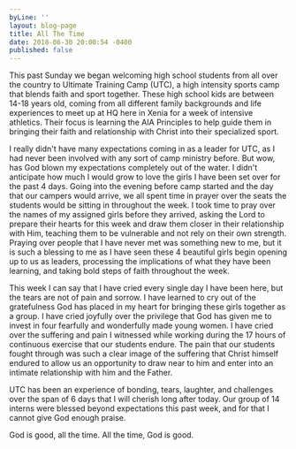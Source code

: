 ```yaml
---
byLine: ''
layout: blog-page
title: All The Time
date: 2018-06-30 20:00:54 -0400
published: false
---
```

This past Sunday we began welcoming high school students from all over the country to Ultimate Training Camp (UTC), a high intensity sports camp that blends faith and sport together. These high school kids are between 14-18 years old, coming from all different family backgrounds and life experiences to meet up at HQ here in Xenia for a week of intensive athletics. Their focus is learning the AIA Principles to help guide them in bringing their faith and relationship with Christ into their specialized sport. 

  
I really didn't have many expectations coming in as a leader for UTC, as I had never been involved with any sort of camp ministry before. But wow, has God blown my expectations completely out of the water. I didn't anticipate how much I would grow to love the girls I have been set over for the past 4 days. Going into the evening before camp started and the day that our campers would arrive, we all spent time in prayer over the seats the students would be sitting in throughout the week. I took time to pray over the names of my assigned girls before they arrived, asking the Lord to prepare their hearts for this week and draw them closer in their relationship with Him, teaching them to be vulnerable and not rely on their own strength. Praying over people that I have never met was something new to me, but it is such a blessing to me as I have seen these 4 beautiful girls begin opening up to us as leaders, processing the implications of what they have been learning, and taking bold steps of faith throughout the week. 

  
This week I can say that I have cried every single day I have been here, but the tears are not of pain and sorrow. I have learned to cry out of the gratefulness God has placed in my heart for bringing these girls together as a group. I have cried joyfully over the privilege that God has given me to invest in four fearfully and wonderfully made young women. I have cried over the suffering and pain I witnessed while working during the 17 hours of continuous exercise that our students endure. The pain that our students fought through was such a clear image of the suffering that Christ himself endured to allow us an opportunity to draw near to him and enter into an intimate relationship with him and the Father. 

UTC has been an experience of bonding, tears, laughter, and challenges over the span of 6 days that I will cherish long after today. Our group of 14 interns were blessed beyond expectations this past week, and for that I cannot give God enough praise.

God is good, all the time. All the time, God is good.